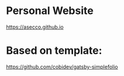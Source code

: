 # Personal Website
https://asecco.github.io

# Based on template:
https://github.com/cobidev/gatsby-simplefolio
